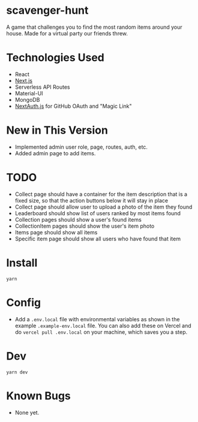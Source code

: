 # scavenger-hunt

A game that challenges you to find the most random items around your house. Made for a virtual party our friends threw.

# Technologies Used

- React
- [Next.js](https://nextjs.org)
- Serverless API Routes
- Material-UI
- MongoDB
- [NextAuth.js](https://next-auth.js.org) for GitHub OAuth and "Magic Link"

# New in This Version

- Implemented admin user role, page, routes, auth, etc.
- Added admin page to add items.

# TODO

- Collect page should have a container for the item description that is a fixed size, so that the action buttons below it will stay in place
- Collect page should allow user to upload a photo of the item they found
- Leaderboard should show list of users ranked by most items found
- Collection pages should show a user's found items
- CollectionItem pages should show the user's item photo
- Items page should show all items
- Specific item page should show all users who have found that item

# Install

`yarn`

# Config

- Add a `.env.local` file with environmental variables as shown in the example `.example-env.local` file. You can also add these on Vercel and do `vercel pull .env.local` on your machine, which saves you a step.

# Dev

`yarn dev`

# Known Bugs

- None yet.
